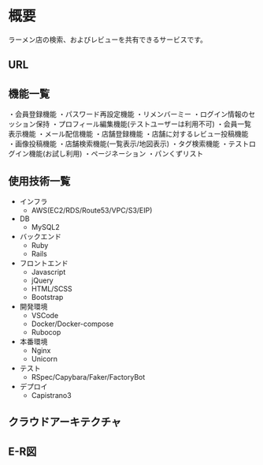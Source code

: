 # 概要
ラーメン店の検索、およびレビューを共有できるサービスです。

## URL

## 機能一覧
・会員登録機能
・パスワード再設定機能
・リメンバーミー
・ログイン情報のセッション保持
・プロフィール編集機能(テストユーザーは利用不可)
・会員一覧表示機能
・メール配信機能
・店舗登録機能
・店舗に対するレビュー投稿機能
・画像投稿機能
・店舗検索機能(一覧表示/地図表示)
・タグ検索機能
・テストログイン機能(お試し利用)
・ページネーション
・パンくずリスト

## 使用技術一覧
* インフラ
  * AWS(EC2/RDS/Route53/VPC/S3/EIP)
* DB
  * MySQL2
* バックエンド
  * Ruby
  * Rails
* フロントエンド
  * Javascript
  * jQuery
  * HTML/SCSS
  * Bootstrap
* 開発環境
  * VSCode
  * Docker/Docker-compose
  * Rubocop
* 本番環境
  * Nginx
  * Unicorn
* テスト
  * RSpec/Capybara/Faker/FactoryBot
* デプロイ
  * Capistrano3

## クラウドアーキテクチャ

## E-R図
